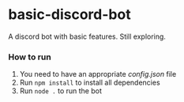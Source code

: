 # basic-discord-bot
A discord bot with basic features. Still exploring.

### How to run
1. You need to have an appropriate _config.json_ file
2. Run `npm install` to install all dependencies
3. Run `node .` to run the bot
